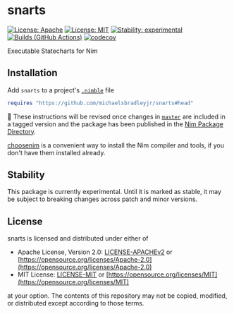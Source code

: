 # snarts

[![License: Apache](https://img.shields.io/badge/License-Apache%202.0-blue.svg)](https://opensource.org/licenses/Apache-2.0)
[![License: MIT](https://img.shields.io/badge/License-MIT-blue.svg)](https://opensource.org/licenses/MIT)
[![Stability: experimental](https://img.shields.io/badge/Stability-experimental-orange.svg)](#stability)
[![Builds (GitHub Actions)](https://github.com/michaelsbradleyjr/snarts/workflows/Builds/badge.svg?branch=master)](https://github.com/michaelsbradleyjr/snarts/actions?query=workflow%3ABuilds+branch%3Amaster)
[![codecov](https://codecov.io/github/michaelsbradleyjr/snarts/branch/master/graph/badge.svg?token=AROG63USFC)](https://codecov.io/github/michaelsbradleyjr/snarts)

Executable Statecharts for Nim

## Installation

<!-- Add [`snarts`](https://nimble.directory/pkg/snarts) to a project's [`.nimble`](https://github.com/nim-lang/nimble#readme) file -->

Add `snarts` to a project's [`.nimble`](https://github.com/nim-lang/nimble#readme) file

```nim
requires "https://github.com/michaelsbradleyjr/snarts#head"
```

:construction: These instructions will be revised once changes in [`master`](https://github.com/michaelsbradleyjr/snarts/tree/master) are included in a tagged version and the package has been published in the [Nim Package Directory](https://nimble.directory/).

[choosenim](https://github.com/dom96/choosenim#readme) is a convenient way to install the Nim compiler and tools, if you don't have them installed already.

## Stability

This package is currently experimental. Until it is marked as stable, it may be subject to breaking changes across patch and minor versions.

## License

snarts is licensed and distributed under either of

* Apache License, Version 2.0: [LICENSE-APACHEv2](LICENSE-APACHEv2) or [https://opensource.org/licenses/Apache-2.0](https://opensource.org/licenses/Apache-2.0)
* MIT License: [LICENSE-MIT](LICENSE-MIT) or [https://opensource.org/licenses/MIT](https://opensource.org/licenses/MIT)

at your option. The contents of this repository may not be copied, modified, or distributed except according to those terms.
